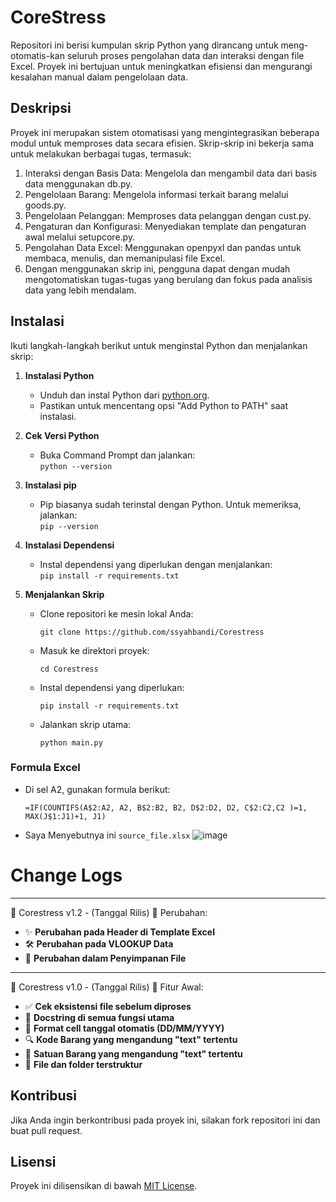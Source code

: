 # CoreStress  
 
Repositori ini berisi kumpulan skrip Python yang dirancang untuk meng-otomatis-kan seluruh proses pengolahan data dan interaksi dengan file Excel. Proyek ini bertujuan untuk meningkatkan efisiensi dan mengurangi kesalahan manual dalam pengelolaan data.

## Deskripsi

Proyek ini merupakan sistem otomatisasi yang mengintegrasikan beberapa modul untuk memproses data secara efisien. Skrip-skrip ini bekerja sama untuk melakukan berbagai tugas, termasuk:

1. Interaksi dengan Basis Data: Mengelola dan mengambil data dari basis data menggunakan db.py.
2. Pengelolaan Barang: Mengelola informasi terkait barang melalui goods.py.
3. Pengelolaan Pelanggan: Memproses data pelanggan dengan cust.py.
4. Pengaturan dan Konfigurasi: Menyediakan template dan pengaturan awal melalui setupcore.py.
5. Pengolahan Data Excel: Menggunakan openpyxl dan pandas untuk membaca, menulis, dan memanipulasi file Excel.
6. Dengan menggunakan skrip ini, pengguna dapat dengan mudah mengotomatiskan tugas-tugas yang berulang dan fokus pada analisis data yang lebih mendalam.
  
## Instalasi  
Ikuti langkah-langkah berikut untuk menginstal Python dan menjalankan skrip:  
  
1. **Instalasi Python**  
   - Unduh dan instal Python dari [python.org](https://www.python.org/downloads/).  
   - Pastikan untuk mencentang opsi "Add Python to PATH" saat instalasi.  
  
2. **Cek Versi Python**  
   - Buka Command Prompt dan jalankan:  
     ```python --version```
     
3. **Instalasi pip**  
   - Pip biasanya sudah terinstal dengan Python. Untuk memeriksa, jalankan:  
     ```pip --version```
     
4. **Instalasi Dependensi**  
   - Instal dependensi yang diperlukan dengan menjalankan:  
     ```pip install -r requirements.txt```

5. **Menjalankan Skrip**  
   - Clone repositori ke mesin lokal Anda:
     
     ```git clone https://github.com/ssyahbandi/Corestress```

   - Masuk ke direktori proyek:
     
     ```cd Corestress```

   - Instal dependensi yang diperlukan:
     
     ```pip install -r requirements.txt```

   - Jalankan skrip utama:

      ```python main.py```

### Formula Excel  
- Di sel A2, gunakan formula berikut: 

  ```=IF(COUNTIFS(A$2:A2, A2, B$2:B2, B2, D$2:D2, D2, C$2:C2,C2 )=1, MAX(J$1:J1)+1, J1)```

- Saya Menyebutnya ini ```source_file.xlsx```
    ![image](https://github.com/user-attachments/assets/28b99137-0f28-42b8-b419-6be4bc55737e)

# Change Logs

---

📌 Corestress v1.2 - (Tanggal Rilis)
🔄 Perubahan:
- ✨ **Perubahan pada Header di Template Excel**
- 🛠️ **Perubahan pada VLOOKUP Data**
- 📂 **Perubahan dalam Penyimpanan File**

---

📌 Corestress v1.0 - (Tanggal Rilis)
🔄 Fitur Awal:
- ✅ **Cek eksistensi file sebelum diproses**
- 📝 **Docstring di semua fungsi utama**
- 📅 **Format cell tanggal otomatis (DD/MM/YYYY)**
- 🔍 **Kode Barang yang mengandung "text" tertentu**
- 📏 **Satuan Barang yang mengandung "text" tertentu**
- 📂 **File dan folder terstruktur**
  
## Kontribusi  
Jika Anda ingin berkontribusi pada proyek ini, silakan fork repositori ini dan buat pull request.  
  
## Lisensi  
Proyek ini dilisensikan di bawah [MIT License](LICENSE).  
